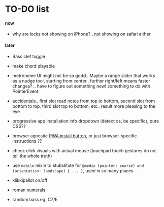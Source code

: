 # TO-DO list

#### now

- why are locks not showing on iPhone?.. not showing on safari either

#### later

- Bass clef toggle

- make chord playable

- metronome UI might not be so godd.. Maybe a range slider that works as a nudge tool, starting from center.. further right/left means faster changes? .. have to figure out something new! something to do with PointerEvent

- accidentals.. first slot read notes from top to bottom, second slot from bottom to top, third slot top to bottom, etc.. result more pleasing to the eye

- progressive app installation info dropdown (detect os, be specific), pure CSS??

- browser agnostic [PWA install button](https://plainenglish.io/blog/create-a-browser-agnostic-pwa-install-button), or just browser-specific instructions ??

- check click visuals with actual mouse (touchpad touch gestures do not tell the whole truth)

- use `mobile` mixin to stubstitute for `@media (pointer: coarse) and (orientation: landscape) { ... }`, used in so many places

- klikkipallot on/off

- roman numerals

- random bass eg. C7/E
